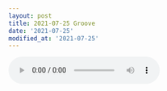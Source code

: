 ```yaml
---
layout: post
title: 2021-07-25 Groove
date: '2021-07-25'
modified_at: '2021-07-25'
---
```


<audio controls="controls" src="/assets/audio/2021-07-25 Groove.mp3"></audio>
